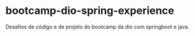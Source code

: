 # bootcamp-dio-spring-experience
Desafios de código e de projeto do bootcamp da dio com springboot e java.
